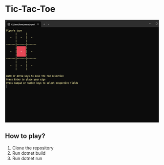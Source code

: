 # Tic-Tac-Toe

![Alt Text](./Screenshot.png)

## How to play?

1. Clone the repository
2. Run dotnet build
3. Run dotnet run

